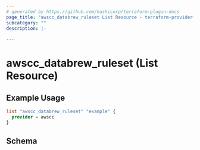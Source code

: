 ```yaml
---
# generated by https://github.com/hashicorp/terraform-plugin-docs
page_title: "awscc_databrew_ruleset List Resource - terraform-provider-awscc"
subcategory: ""
description: |-
  
---
```


# awscc_databrew_ruleset (List Resource)



## Example Usage

```terraform
list "awscc_databrew_ruleset" "example" {
  provider = awscc
}
```

<!-- schema generated by tfplugindocs -->
## Schema
